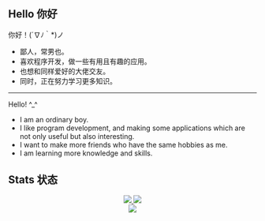 Hello 你好
---

你好！(´∇ﾉ｀*)ノ

* 鄙人，常男也。
* 喜欢程序开发，做一些有用且有趣的应用。
* 也想和同样爱好的大佬交友。
* 同时，正在努力学习更多知识。

---

Hello! ^_^

* I am an ordinary boy.
* I like program development, and making some applications which are not only useful but also interesting.
* I want to make more friends who have the same hobbies as me.
* I am learning more knowledge and skills.

Stats 状态
---

<p align="center">
	<a alt="LengSC's GitHub Stats" href="https://github.com/anuraghazra/github-readme-stats">
		<img src="https://github-readme-stats.vercel.app/api?username=LengSC&show_icons=true&theme=solarized-dark" />
	</a>
	<a alt="Top Langs" href="https://github.com/anuraghazra/github-readme-stats">
		<img src="https://github-readme-stats.vercel.app/api/top-langs/?username=LengSC&theme=solarized-dark" />
	</a>
	<br/>
	<a alt="Visitor Badge" href="#">
		<img src="https://visitor-badge.laobi.icu/badge?page_id=LengSC.LengSC&left_color=%230d2a35&right_color=%2389972e&left_text=Visitors&format=true" />
	</a>
</p>

